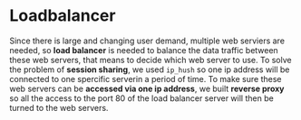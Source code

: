 # Loadbalancer
Since there is large and changing user demand, multiple web serviers are needed, so **load balancer** is needed to balance the data traffic between these web servers, that means to decide which web server to use. To solve the problem of **session sharing**, we used `ip_hush` so one ip address will be connected to one spercific serverin a period of time. To make sure these web servers can be **accessed via one ip address**, we built **reverse proxy** so all the access to the port 80 of the load balancer server will then be turned to the web servers. 
